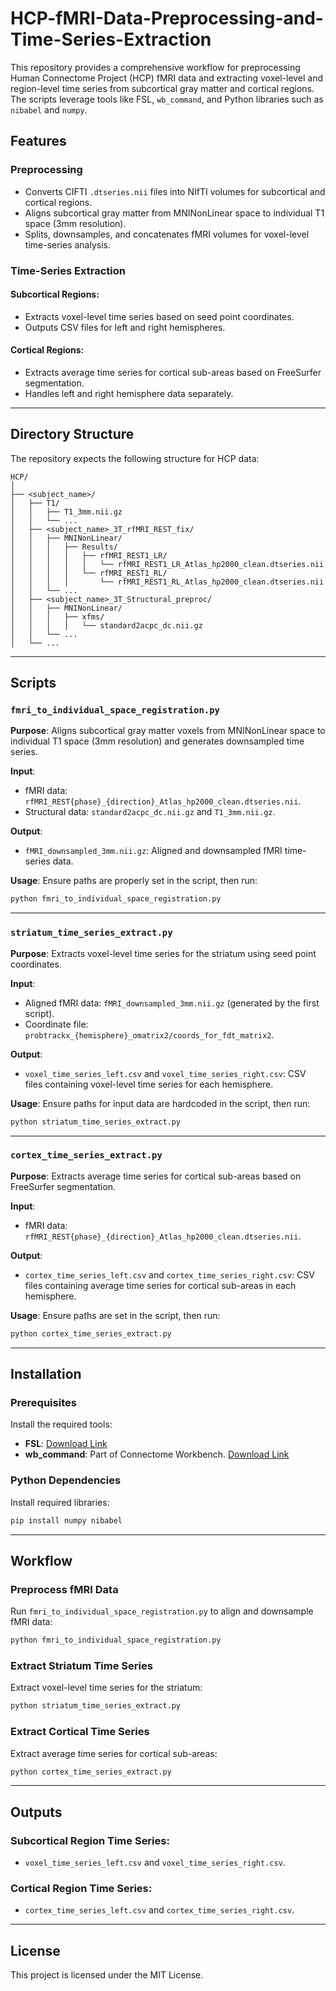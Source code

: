 # HCP-fMRI-Data-Preprocessing-and-Time-Series-Extraction

This repository provides a comprehensive workflow for preprocessing Human Connectome Project (HCP) fMRI data and extracting voxel-level and region-level time series from subcortical gray matter and cortical regions. The scripts leverage tools like FSL, `wb_command`, and Python libraries such as `nibabel` and `numpy`.

## Features

### Preprocessing
- Converts CIFTI `.dtseries.nii` files into NIfTI volumes for subcortical and cortical regions.
- Aligns subcortical gray matter from MNINonLinear space to individual T1 space (3mm resolution).
- Splits, downsamples, and concatenates fMRI volumes for voxel-level time-series analysis.

### Time-Series Extraction
#### Subcortical Regions:
- Extracts voxel-level time series based on seed point coordinates.
- Outputs CSV files for left and right hemispheres.

#### Cortical Regions:
- Extracts average time series for cortical sub-areas based on FreeSurfer segmentation.
- Handles left and right hemisphere data separately.

---

## Directory Structure

The repository expects the following structure for HCP data:

```
HCP/
│
├── <subject_name>/
│   ├── T1/
│   │   ├── T1_3mm.nii.gz
│   │   └── ...
│   ├── <subject_name>_3T_rfMRI_REST_fix/
│   │   ├── MNINonLinear/
│   │   │   ├── Results/
│   │   │   │   ├── rfMRI_REST1_LR/
│   │   │   │   │   └── rfMRI_REST1_LR_Atlas_hp2000_clean.dtseries.nii
│   │   │   │   └── rfMRI_REST1_RL/
│   │   │   │       └── rfMRI_REST1_RL_Atlas_hp2000_clean.dtseries.nii
│   │   └── ...
│   ├── <subject_name>_3T_Structural_preproc/
│   │   ├── MNINonLinear/
│   │   │   ├── xfms/
│   │   │   │   └── standard2acpc_dc.nii.gz
│   │   └── ...
│   └── ...
```

---

## Scripts

### `fmri_to_individual_space_registration.py`
**Purpose**: Aligns subcortical gray matter voxels from MNINonLinear space to individual T1 space (3mm resolution) and generates downsampled time series.

**Input**:
- fMRI data: `rfMRI_REST{phase}_{direction}_Atlas_hp2000_clean.dtseries.nii`.
- Structural data: `standard2acpc_dc.nii.gz` and `T1_3mm.nii.gz`.

**Output**:
- `fMRI_downsampled_3mm.nii.gz`: Aligned and downsampled fMRI time-series data.

**Usage**:
Ensure paths are properly set in the script, then run:
```bash
python fmri_to_individual_space_registration.py
```

---

### `striatum_time_series_extract.py`
**Purpose**: Extracts voxel-level time series for the striatum using seed point coordinates.

**Input**:
- Aligned fMRI data: `fMRI_downsampled_3mm.nii.gz` (generated by the first script).
- Coordinate file: `probtrackx_{hemisphere}_omatrix2/coords_for_fdt_matrix2`.

**Output**:
- `voxel_time_series_left.csv` and `voxel_time_series_right.csv`: CSV files containing voxel-level time series for each hemisphere.

**Usage**:
Ensure paths for input data are hardcoded in the script, then run:
```bash
python striatum_time_series_extract.py
```

---

### `cortex_time_series_extract.py`
**Purpose**: Extracts average time series for cortical sub-areas based on FreeSurfer segmentation.

**Input**:
- fMRI data: `rfMRI_REST{phase}_{direction}_Atlas_hp2000_clean.dtseries.nii`.

**Output**:
- `cortex_time_series_left.csv` and `cortex_time_series_right.csv`: CSV files containing average time series for cortical sub-areas in each hemisphere.

**Usage**:
Ensure paths are set in the script, then run:
```bash
python cortex_time_series_extract.py
```

---

## Installation

### Prerequisites
Install the required tools:
- **FSL**: [Download Link](https://fsl.fmrib.ox.ac.uk/fsl/fslwiki)
- **wb_command**: Part of Connectome Workbench. [Download Link](https://www.humanconnectome.org/software/connectome-workbench)

### Python Dependencies
Install required libraries:
```bash
pip install numpy nibabel
```

---

## Workflow

### Preprocess fMRI Data
Run `fmri_to_individual_space_registration.py` to align and downsample fMRI data:
```bash
python fmri_to_individual_space_registration.py
```

### Extract Striatum Time Series
Extract voxel-level time series for the striatum:
```bash
python striatum_time_series_extract.py
```

### Extract Cortical Time Series
Extract average time series for cortical sub-areas:
```bash
python cortex_time_series_extract.py
```

---

## Outputs

### Subcortical Region Time Series:
- `voxel_time_series_left.csv` and `voxel_time_series_right.csv`.

### Cortical Region Time Series:
- `cortex_time_series_left.csv` and `cortex_time_series_right.csv`.

---

## License
This project is licensed under the MIT License.
